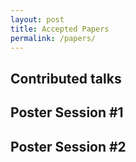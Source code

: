 ```yaml
---
layout: post
title: Accepted Papers
permalink: /papers/
---
```


## Contributed talks

## Poster Session #1

## Poster Session #2

